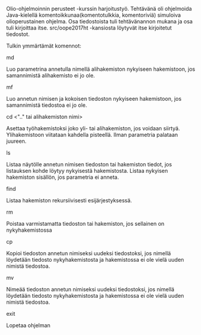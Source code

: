 Olio-ohjelmoinnin perusteet -kurssin harjoitustyö.
Tehtävänä oli ohjelmoida Java-kielellä komentoikkunaa(komentotulkkia, komentoriviä) simuloiva olioperustainen ohjelma.
Osa tiedostoista tuli tehtävänannon mukana ja osa tuli kirjoittaa itse.
src/oope2017ht -kansiosta löytyvät itse kirjoitetut tiedostot.

Tulkin ymmärtämät komennot:

md <kansion nimi>

Luo parametrina annetulla nimellä alihakemiston nykyiseen
hakemistoon, jos samannimistä alihakemisto ei jo ole.

mf <tiedoston nimi> <koko>

Luo annetun nimisen ja kokoisen tiedoston nykyiseen
hakemistoon, jos samannimistä tiedostoa ei jo ole.

cd <".." tai alihakemiston nimi>

Asettaa työhakemistoksi joko yli- tai alihakemiston, jos voidaan
siirtyä. Ylihakemistoon viitataan kahdella pisteellä. Ilman parametria
palataan juureen.

ls <tiedoston tai hakemiston nimi>

Listaa näytölle annetun nimisen tiedoston tai hakemiston tiedot, jos
listauksen kohde löytyy nykyisestä hakemistosta. Listaa nykyisen
hakemiston sisällön, jos parametria ei anneta.

find

Listaa hakemiston rekursiivisesti esijärjestyksessä.

rm <tiedoston tai hakemiston nimi>

Poistaa varmistamatta tiedoston tai hakemiston, jos sellainen on
nykyhakemistossa

cp <kopioitavan tiedoston nimi> <uuden tiedoston nimi>

Kopioi tiedoston annetun nimiseksi uudeksi tiedostoksi, jos nimellä
löydetään tiedosto nykyhakemistosta ja hakemistossa ei ole vielä
uuden nimistä tiedostoa.

mv <vanha nimi> <uusi nimi>

Nimeää tiedoston annetun nimiseksi uudeksi tiedostoksi, jos
nimellä löydetään tiedosto nykyhakemistosta ja hakemistossa ei ole
vielä uuden nimistä tiedostoa.

exit

Lopetaa ohjelman